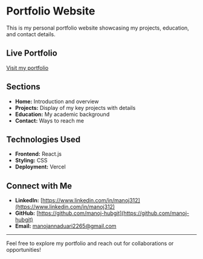 # Portfolio Website

This is my personal portfolio website showcasing my projects, education, and contact details.

## Live Portfolio
[Visit my portfolio](https://manojannadurai.vercel.app/)

## Sections
- **Home:** Introduction and overview
- **Projects:** Display of my key projects with details
- **Education:** My academic background
- **Contact:** Ways to reach me

## Technologies Used
- **Frontend:** React.js
- **Styling:** CSS
- **Deployment:** Vercel

## Connect with Me
- **LinkedIn:** [https://www.linkedin.com/in/manoj312](https://www.linkedin.com/in/manoj312)
- **GitHub:** [https://github.com/manoj-hubgit](https://github.com/manoj-hubgit)
- **Email:** manojannaduari2265@gmail.com

---
Feel free to explore my portfolio and reach out for collaborations or opportunities!
